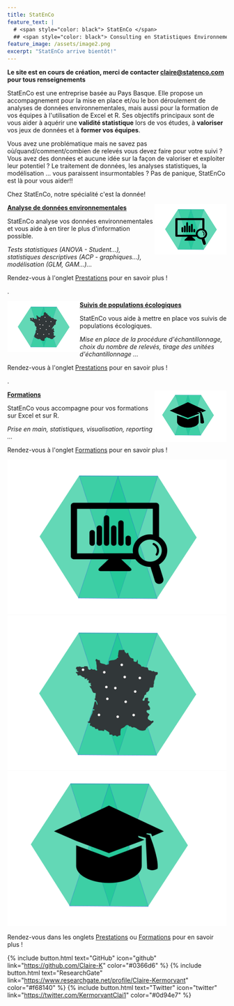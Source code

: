 ```yaml
---
title: StatEnCo
feature_text: |
  # <span style="color: black"> StatEnCo </span>
  ## <span style="color: black"> Consulting en Statistiques Environnementales </span>
feature_image: /assets/image2.png
excerpt: "StatEnCo arrive bientôt!"
---
```


**Le site est en cours de création, merci de contacter claire@statenco.com pour tous renseignements**

StatEnCo est une entreprise basée au Pays Basque. Elle propose un accompagnement pour la mise en place et/ou le bon déroulement de analyses de données environnementales, mais aussi pour la formation de vos équipes à l'utilisation de Excel et R. Ses objectifs principaux sont de vous aider à aquérir une **validité statistique** lors de vos études, à **valoriser** vos jeux de données et à **former vos équipes**.

Vous avez une problématique mais ne savez pas où/quand/comment/combien de relevés vous devez faire pour votre suivi ? Vous avez des données et aucune idée sur la façon de valoriser et exploiter leur potentiel ? Le traitement de données, les analyses statistiques, la modélisation ... vous paraissent insurmontables ? Pas de panique, StatEnCo est là pour vous aider!!

Chez StatEnCo, notre spécialité c'est la donnée! 

<a href="https://statenco.com/formations/"><img align="right" width="33%" src="assets/badge_analyses.svg">
  **Analyse de données environnementales**
</a>

StatEnCo analyse vos données environnementales et vous aide à en tirer le plus d'information possible.
<br>

*Tests statistiques (ANOVA - Student...), statistiques descriptives (ACP - graphiques...), modélisation (GLM, GAM...)...* <br>

Rendez-vous à l'onglet [Prestations](https://statenco.com/categories/) pour en savoir plus ! <br>

.<br>


<a href="https://statenco.com/formations/"><img align="left" width="33%" src="assets/badge_ech.svg">
  **Suivis de populations écologiques**
</a>

StatEnCo vous aide à mettre en place vos suivis de populations écologiques. <br>

*Mise en place de la procédure d'échantillonnage, choix du nombre de relevés, tirage des unitées d'échantillonnage ...* <br>

Rendez-vous à l'onglet [Prestations](https://statenco.com/categories/) pour en savoir plus ! <br>

.<br>



<a href="https://statenco.com/formations/"><img align="right" width="33%" src="assets/badge_formation.svg">
  **Formations**
</a>

StatEnCo vous accompagne pour vos formations sur Excel et sur R.<br>

*Prise en main, statistiques, visualisation, reporting ...* <br>

Rendez-vous à l'onglet [Formations](https://statenco.com/formations/) pour en savoir plus !
<br>



  


<p align="center" width="100%">
  <a href="https://statenco.com/categories/"><img src="assets/badge_analyses.svg" alt="a" caption="Analyses"></a>
  <a href="https://statenco.com/categories/"><img src="assets/badge_ech.svg" alt=""></a>
  <a href="https://statenco.com/formations/"><img src="assets/badge_formation.svg" alt=""></a>
</p>
  
Rendez-vous dans les onglets [Prestations](https://statenco.com/categories/) ou [Formations](https://statenco.com/formations/) pour en savoir plus ! 



{% include button.html text="GitHub" icon="github" link="https://github.com/Claire-K" color="#0366d6" %} {% include button.html text="ResearchGate" link="https://www.researchgate.net/profile/Claire-Kermorvant" color="#f68140" %} {% include button.html text="Twitter" icon="twitter" link="https://twitter.com/KermorvantClai1" color="#0d94e7" %} 


